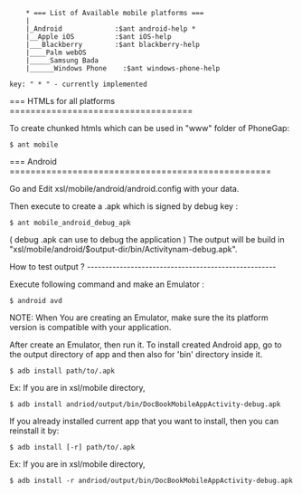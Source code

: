 		* === List of Available mobile platforms ===
      	|
      	|_Android             :$ant android-help *
      	|__Apple iOS          :$ant iOS-help
      	|___Blackberry        :$ant blackberry-help
      	|____Palm webOS
      	|_____Samsung Bada
      	|______Windows Phone	:$ant windows-phone-help
    
    key: " * " - currently implemented

=== HTMLs for all platforms ===================================

To create chunked htmls which can be used in "www" folder of PhoneGap:

	$ ant mobile


=== Android  ==================================================

Go and Edit  xsl/mobile/android/android.config with your data.

Then execute to create a .apk which is signed by debug key :

	$ ant mobile_android_debug_apk

( debug .apk can use to debug the application ) The output will be build in "xsl/mobile/android/$output-dir/bin/Activitynam-debug.apk".

How to test output ? ----------------------------------------------------


Execute following command and make an Emulator :

	$ android avd

NOTE: When You are creating an Emulator, make sure the its platform version is compatible with your application.

After create an Emulator, then run it.
To install created Android app, go to the output directory of app and then also for 'bin' directory inside it.

	$ adb install path/to/.apk

Ex: If you are in xsl/mobile directory,

	$ adb install andriod/output/bin/DocBookMobileAppActivity-debug.apk

If you already installed current app that you want to install, then you can reinstall it by:

	$ adb install [-r] path/to/.apk

Ex: If you are in xsl/mobile directory,

	$ adb install -r andriod/output/bin/DocBookMobileAppActivity-debug.apk

